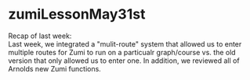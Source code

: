 # zumiLessonMay31st

Recap of last week:  <br>
Last week, we integrated a "mulit-route" system that allowed us to enter multiple routes for Zumi to run on a particualr graph/course vs. the old version that only allowed us to enter one.  In addition, we reviewed all of Arnolds new Zumi functions.  <br> 
